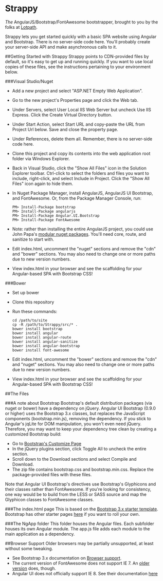 Strappy
=======

*The* AngularJS/Bootstrap/FontAwesome bootstrapper, brought to you by the folks at <a href="http://www.lotpath.com" target="_blank">Lotpath</a>.

Strappy lets you get started quickly with a basic SPA website using Angular and Bootstrap.  There is no server-side code here.  You'll probably create your server-side API and make asynchronous calls to it.

##Getting Started with Strappy
Strappy points to CDN-provided files by default, so it's easy to get up and running quickly.  If you want to use local copies of these files, see the instructions pertaining to your environment below.

###Visual Studio/Nuget
* Add a new project and select "ASP.NET Empty Web Application".
* Go to the new project's Properties page and click the Web tab.
* Under Servers, select User Local IIS Web Server but uncheck Use IIS Express.  Click the Create Virtual Directory button.
* Under Start Action, select Start URL and copy-paste the URL from Project Url below.  Save and close the property page.
* Under References, delete them all.  Remember, there is no server-side code here.
* Clone this project and copy its contents into the web application root folder via Windows Explorer.
* Back in Visual Studio, click the "Show All Files" icon in the Solution Explorer toolbar.  Ctrl-click to select the folders and files you want to include, right-click, and select Include in Project.  Click the "Show All Files" icon again to hide them.
* In Nuget Package Manager, install AngularJS, AngularJS UI Bootstrap, and FontAwesome.  Or, from the Package Manager Console, run:

    ```
	PM> Install-Package bootstrap
    PM> Install-Package angularjs
    PM> Install-Package Angular.UI.Bootstrap
    PM> Install-Package FontAwesome
    ```

* Note: rather than installing the entire AngularJS project, you could use John Papa's [modular nuget packages](http://www.johnpapa.net/modular-angularjs-nuget-packages/).  You'll need core, route, and sanitize to start with.
* Edit index.html, uncomment the "nuget" sections and remove the "cdn" and "bower" sections.  You may also need to change one or more paths due to new version numbers.
* View index.html in your browser and see the scaffolding for your Angular-based SPA with Bootstrap CSS!

###Bower
* Set up bower
* Clone this repository
* Run these commands:

    ```
    cd /path/to/site
    cp -R /path/to/Strappy/src/* .
    bower install bootstrap
    bower install angular
    bower install angular-route
    bower install angular-sanitize
    bower install angular-bootstrap
    bower install font-awesome
    ```

* Edit index.html, uncomment the "bower" sections and remove the "cdn" and "nuget" sections.  You may also need to change one or more paths due to new version numbers.
* View index.html in your browser and see the scaffolding for your Angular-based SPA with Bootstrap CSS!

##The Files

###A note about Bootstrap
Bootstrap's default distribution packages (via nuget or bower) have a dependency on jQuery.  Angular UI Bootstrap (0.9.0 or higher) uses the Bootstrap 3.x classes, but replaces the JavaScript components (bootstrap.min.js), removing the dependency.  If you stick to Angular's jqLite for DOM manipulation, you won't even need jQuery.  Therefore, you may want to keep your dependency tree clean by creating a customized Bootstrap build:

* Go to [Bootstrap's Customize Page](http://getbootstrap.com/customize/)
* In the jQuery plugins section, click Toggle All to uncheck the entire section.
* Scroll down to the Download sections and select Compile and Download.
* The zip file contains bootstrap.css and bootstrap.min.css.  Replace the package-provided files with these files.

Note that Angular UI Bootstrap's directives use Bootstrap's Glyphicons and their classes rather than FontAwesome.  If you're looking for consistency, one way would be to build from the LESS or SASS source and map the Glyphicon classes to FontAwesome classes.

###The index.html page
This is based on the [Bootstrap 3.x starter template](http://getbootstrap.com/examples/starter-template/).  Bootstrap has other starter pages [here](http://getbootstrap.com/getting-started/#examples) if you want to roll your own.

###The NgApp folder
This folder houses the Angular files.  Each subfolder houses its own Angular module.  The app.js file adds each module to the main application as a dependency.

##Browser Support
Older browsers may be partially unsupported, at least without some tweaking.
* See Bootstrap 3.x documentation on [Browser support](http://getbootstrap.com/getting-started/#browsers).
* The current version of FontAwesome does not support IE 7.  An [older version](http://fontawesome.io/3.2.1/get-started) does, though.
* Angular UI does not officially support IE 8.  See their documentation [here](https://github.com/angular-ui/bootstrap#supported-browsers)
